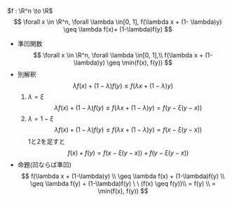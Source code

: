 $f : \R^n \to \R$ 
$$
\forall x \in \R^n, \forall \lambda \in[0, 1], f(\lambda x + (1- \lambda)y) \geq \lambda f(x)+ (1-\lambda)f(y)
$$
- 準凹関数
    $$
    \forall x \in \R^n, \forall \lambda \in[0, 1],\\ f(\lambda x + (1- \lambda)y) \geq \min(f(x), f(y))
    $$
- 別解釈
    $$
    \lambda f(x) + (1-\lambda)f(y) \leq f(\lambda x + (1-\lambda)y)
    $$
    1. $\lambda = \xi$
        $$
        \lambda f(x) + (1-\lambda)f(y) \leq f(\lambda x + (1-\lambda)y) = f(y - \xi(y-x))
        $$
    2. $\lambda = 1-\xi$
        $$
        \lambda f(x) + (1-\lambda)f(y) \leq f(\lambda x + (1-\lambda)y) = f(x - \xi(y-x))
        $$
    1と2を足すと
    $$
    f(x) + f(y) = f(x - \xi(y-x)) + f(y - \xi(y-x))
    $$
- 命題(凹ならば準凹)
    $$
    f(\lambda x + (1-\lambda)y) \\
    \geq \lambda f(x) + (1-\lambda)f(y) \\
    \geq \lambda f(y) + (1-\lambda)f(y) \ \ (f(x) 
    \geq f(y))\\
    = f(y) \\
    = \min(f(x), f(y))
    $$